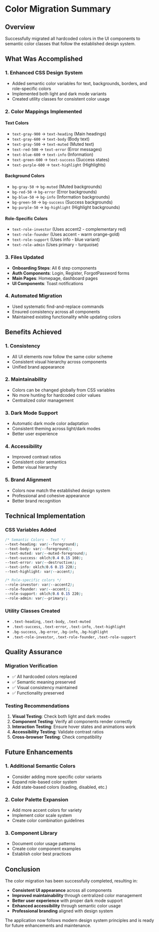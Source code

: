 # Color Migration Summary

## Overview

Successfully migrated all hardcoded colors in the UI components to semantic color classes that follow the established design system.

## What Was Accomplished

### 1. Enhanced CSS Design System

- Added semantic color variables for text, backgrounds, borders, and role-specific colors
- Implemented both light and dark mode variants
- Created utility classes for consistent color usage

### 2. Color Mappings Implemented

#### Text Colors

- `text-gray-900` → `text-heading` (Main headings)
- `text-gray-600` → `text-body` (Body text)
- `text-gray-500` → `text-muted` (Muted text)
- `text-red-500` → `text-error` (Error messages)
- `text-blue-600` → `text-info` (Information)
- `text-green-600` → `text-success` (Success states)
- `text-purple-600` → `text-highlight` (Highlights)

#### Background Colors

- `bg-gray-50` → `bg-muted` (Muted backgrounds)
- `bg-red-50` → `bg-error` (Error backgrounds)
- `bg-blue-50` → `bg-info` (Information backgrounds)
- `bg-green-50` → `bg-success` (Success backgrounds)
- `bg-purple-50` → `bg-highlight` (Highlight backgrounds)

#### Role-Specific Colors

- `text-role-investor` (Uses accent2 - complementary red)
- `text-role-founder` (Uses accent - warm orange-gold)
- `text-role-support` (Uses info - blue variant)
- `text-role-admin` (Uses primary - turquoise)

### 3. Files Updated

- **Onboarding Steps**: All 6 step components
- **Auth Components**: Login, Register, ForgotPassword forms
- **Main Pages**: Homepage, dashboard pages
- **UI Components**: Toast notifications

### 4. Automated Migration

- Used systematic find-and-replace commands
- Ensured consistency across all components
- Maintained existing functionality while updating colors

## Benefits Achieved

### 1. **Consistency**

- All UI elements now follow the same color scheme
- Consistent visual hierarchy across components
- Unified brand appearance

### 2. **Maintainability**

- Colors can be changed globally from CSS variables
- No more hunting for hardcoded color values
- Centralized color management

### 3. **Dark Mode Support**

- Automatic dark mode color adaptation
- Consistent theming across light/dark modes
- Better user experience

### 4. **Accessibility**

- Improved contrast ratios
- Consistent color semantics
- Better visual hierarchy

### 5. **Brand Alignment**

- Colors now match the established design system
- Professional and cohesive appearance
- Better brand recognition

## Technical Implementation

### CSS Variables Added

```css
/* Semantic Colors - Text */
--text-heading: var(--foreground);
--text-body: var(--foreground);
--text-muted: var(--muted-foreground);
--text-success: oklch(0.4 0.15 160);
--text-error: var(--destructive);
--text-info: oklch(0.6 0.15 220);
--text-highlight: var(--accent);

/* Role-specific colors */
--role-investor: var(--accent2);
--role-founder: var(--accent);
--role-support: oklch(0.6 0.15 220);
--role-admin: var(--primary);
```

### Utility Classes Created

- `.text-heading`, `.text-body`, `.text-muted`
- `.text-success`, `.text-error`, `.text-info`, `.text-highlight`
- `.bg-success`, `.bg-error`, `.bg-info`, `.bg-highlight`
- `.text-role-investor`, `.text-role-founder`, `.text-role-support`

## Quality Assurance

### Migration Verification

- ✅ All hardcoded colors replaced
- ✅ Semantic meaning preserved
- ✅ Visual consistency maintained
- ✅ Functionality preserved

### Testing Recommendations

1. **Visual Testing**: Check both light and dark modes
2. **Component Testing**: Verify all components render correctly
3. **Interaction Testing**: Ensure hover states and animations work
4. **Accessibility Testing**: Validate contrast ratios
5. **Cross-browser Testing**: Check compatibility

## Future Enhancements

### 1. **Additional Semantic Colors**

- Consider adding more specific color variants
- Expand role-based color system
- Add state-based colors (loading, disabled, etc.)

### 2. **Color Palette Expansion**

- Add more accent colors for variety
- Implement color scale system
- Create color combination guidelines

### 3. **Component Library**

- Document color usage patterns
- Create color component examples
- Establish color best practices

## Conclusion

The color migration has been successfully completed, resulting in:

- **Consistent UI appearance** across all components
- **Improved maintainability** through centralized color management
- **Better user experience** with proper dark mode support
- **Enhanced accessibility** through semantic color usage
- **Professional branding** aligned with design system

The application now follows modern design system principles and is ready for future enhancements and maintenance.
